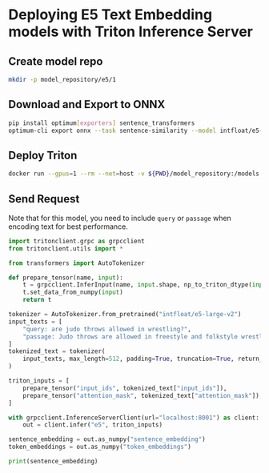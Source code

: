 # Deploying E5 Text Embedding models with Triton Inference Server


## Create model repo

```bash
mkdir -p model_repository/e5/1
```

## Download and Export to ONNX
```bash
pip install optimum[exporters] sentence_transformers
optimum-cli export onnx --task sentence-similarity --model intfloat/e5-large-v2 model_repository/e5/1/model.onnx
```

## Deploy Triton
```bash
docker run --gpus=1 --rm --net=host -v ${PWD}/model_repository:/models nvcr.io/nvidia/tritonserver:24.09-py3 tritonserver --model-repository=/models
```

## Send Request

Note that for this model, you need to include `query` or `passage` when encoding text for best performance.

```python
import tritonclient.grpc as grpcclient
from tritonclient.utils import *

from transformers import AutoTokenizer

def prepare_tensor(name, input):
    t = grpcclient.InferInput(name, input.shape, np_to_triton_dtype(input.dtype))
    t.set_data_from_numpy(input)
    return t

tokenizer = AutoTokenizer.from_pretrained("intfloat/e5-large-v2")
input_texts = [
    "query: are judo throws allowed in wrestling?",
    "passage: Judo throws are allowed in freestyle and folkstyle wrestling. You only need to be careful to follow the slam rules when executing judo throws. In wrestling, a slam is lifting and returning an opponent to the mat with unnecessary force.",
]
tokenized_text = tokenizer(
    input_texts, max_length=512, padding=True, truncation=True, return_tensors="np"
)

triton_inputs = [
    prepare_tensor("input_ids", tokenized_text["input_ids"]),
    prepare_tensor("attention_mask", tokenized_text["attention_mask"]),
]

with grpcclient.InferenceServerClient(url="localhost:8001") as client:
    out = client.infer("e5", triton_inputs)

sentence_embedding = out.as_numpy("sentence_embedding")
token_embeddings = out.as_numpy("token_embeddings")

print(sentence_embedding)
```